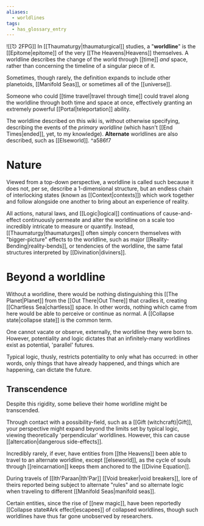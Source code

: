 ```yaml
---
aliases:
  - worldlines
tags:
  - has_glossary_entry
---
```

![[⎋ 2FPG]]
In [[Thaumaturgy|thaumaturgical]] studies, a "**worldline**" is the [[Epitome|epitome]] of the very [[The Heavens|Heavens]] themselves. A worldline describes the change of the world through [[time]] *and* space, rather than concerning the timeline of a singular piece of it. 

Sometimes, though rarely, the definition expands to include other planetoids, [[Manifold Seas]], or sometimes all of the [[universe]]. 

Someone who could [[time travel|travel through time]] could travel along the worldline through both time and space at once, effectively granting an extremely powerful [[Portal|teleportation]] ability.

The worldline described on this wiki is, without otherwise specifying, describing the events of the *primary worldline* (which hasn't [[End Times|ended]], yet, to my knowledge). **Alternate** worldlines are also described, such as [[Elseworld]].  ^a586f7

# Nature

Viewed from a top-down perspective, a worldline is called such because it does not, per se, describe a 1-dimensional structure, but an endless chain of interlocking states (known as [[Context|contexts]]) which work together and follow alongside one another to bring about an experience of reality.

All actions, natural laws, and [[Logic|logical]] continuations of cause-and-effect continuously permeate and alter the worldline on a scale too incredibly intricate to measure or quantify. Instead, [[Thaumaturgy|thaumaturges]] often simply concern themselves with "bigger-picture" effects to the worldline, such as major [[Reality-Bending|reality-bends]], or tendencies of the worldline, the same fatal structures interpreted by [[Divination|diviners]].

# Beyond a worldline
Without a worldline, there would be nothing distinguishing this [[The Planet|Planet]] from the [[Out There|Out There]] that cradles it, creating [[Chartless Sea|chartless]] space. In other words, nothing which came from here would be able to perceive or continue as normal. A [[Collapse state|collapse state]] is the common term.

One cannot vacate or observe, externally, the worldline they were born to. However, potentiality and logic dictates that an infinitely-many worldlines exist as potential, 'parallel' futures. 

Typical logic, thusly, restricts potentiality to only what has occurred: in other words, only things that have already happened, and things which are happening, can dictate the future. 

## Transcendence

Despite this rigidity, some believe their home worldline might be transcended.

Through contact with a possibility-field, such as a [[Gift (witchcraft)|Gift]], your perspective might expand beyond the limits set by typical logic, viewing theoretically 'perpendicular' worldlines. However, this can cause [[altercation|dangerous side-effects]].

Incredibly rarely, if ever, have entities from [[the Heavens]] been able to travel to an alternate worldline, except [[elseworld]], as the cycle of souls through [[reincarnation]] keeps them anchored to the [[Divine Equation]]. 

During travels of [[Ith'Paraan|Ith'Par]] [[Void breaker|void breakers]], lore of theirs reported being subject to alternate "rules" and so alternate logic when traveling to different [[Manifold Seas|manifold seas]].

Certain entities, since the rise of [[new magic]], have been reportedly [[Collapse state#Ark effect|escapees]] of collapsed worldlines, though such worldlines have thus far gone unobserved by researchers.


